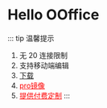 # Hello OOffice

::: tip 温馨提示

1. 无 20 连接限制
2. 支持移动端编辑
3. <a target="_blank" href="https://hub.docker.com/r/knoxzhang/oo-ce-docker-license">下载</a>
4. <a href="./paid-custom-image/" style="color:red">pro镜像</a>
5. <a href="./paid-custom/" style="color:red">提供付费定制</a>
:::

<script setup>
import Footer from './components/Footer.vue'
</script>

<Footer/>
